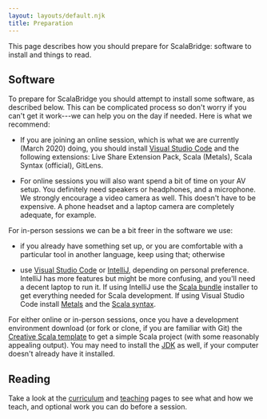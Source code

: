 ```yaml
---
layout: layouts/default.njk
title: Preparation
---
```


This page describes how you should prepare for ScalaBridge: software to install and things to read.


## Software

To prepare for ScalaBridge you should attempt to install some software, as described below. This can be complicated process so don't worry if you can't get it work---we can help you on the day if needed.
Here is what we recommend:

* If you are joining an online session, which is what we are currently (March 2020) doing, you should install [Visual Studio Code][vscode] and the following extensions: Live Share Extension Pack, Scala (Metals), Scala Syntax (official), GitLens.

* For online sessions you will also want spend a bit of time on your AV setup. You definitely need speakers or headphones, and a microphone. We strongly encourage a video camera as well. This doesn't have to be expensive. A phone headset and a laptop camera are completely adequate, for example.


For in-person sessions we can be a bit freer in the software we use:

* if you already have something set up, or you are comfortable with a particular tool in another language, keep using that; otherwise

* use [Visual Studio Code][vscode] or [IntelliJ][intellij], depending on personal preference. IntelliJ has more features but might be more confusing, and you'll need a decent laptop to run it. If using IntelliJ use the [Scala bundle][intellij] installer to get everything needed for Scala development. If using Visual Studio Code install [Metals][metals] and the [Scala syntax][scala-syntax].


For either online or in-person sessions, once you have a development environment download (or fork or clone, if you are familiar with Git) the [Creative Scala template](https://github.com/creativescala/creative-scala-template) to get a simple Scala project (with some reasonably appealing output). You may need to install the [JDK](https://jdk.java.net/java-se-ri/8) as well, if your computer doesn't already have it installed.


## Reading

Take a look at the [curriculum][curriculum] and [teaching][teaching] pages to see what and how we teach, and optional work you can do before a session.

[vscode]: https://code.visualstudio.com/
[intellij]: https://github.com/JetBrains/intellij-scala-bundle
[metals]: https://marketplace.visualstudio.com/items?itemName=scalameta.metals
[scala-syntax]: https://marketplace.visualstudio.com/items?itemName=scala-lang.scala
[teaching]: /teaching
[curriculum]: /curriculum
